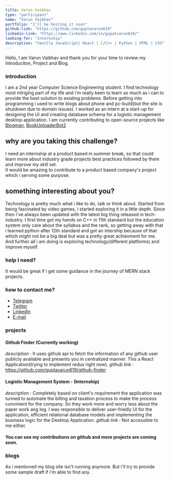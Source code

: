 ```yaml
---
title: Varun Vaibhav
type: "participant"
name: "Varun Vaibhav"
portfolio: "I'll be hosting it soon"
github-link: "https://github.com/guptavarun619"
linkedin-link: "https://www.linkedin.com/in/gupatvarun619/"
looking-for: "Internship"
description: "Vanilla JavaScript| React | C/C++ | Python | HTML | CSS"
---
```


Hello, I am Varun Vaibhav and thank you for your time to review my Introduciton, Project and Blog.

### introduction

I am a 2nd year Computer Science Engineering student.
I find technology most intriging part of my life and i'm really keen to learn as much as i can to provide the best solution to existing problems.
Before getting into programming i used to write blogs about phone and pc-build(but the site is shutdown due to domain issues).
I worked as an intern at a start-up for designing the UI and creating database schema for a logistic management desktop application.
I am currently contributing to open-source projects like [Blogman](https://github.com/adavijit/BlogMan), [BookUploaderBot2](https://github.com/coderwassananmol/BUB2)

## why are you taking this challenge?

I need an internship at a product based in summer break, so that could learn more about industry grade projects best practices followed by them and improve my skill set.  
It would be amazing to contribute to a product based company's project which i serving some purpose.

## something interesting about you?

Technology is pretty much what i like to do, talk or think about.
Started from being fascinated by video games, i started exploring it in a little depth. Since then i've always been updated with the latest big thing released in tech-industry.
I first time got my hands on C++ in 11th standard but the education system only care about the syllabus and the rank, so getting away with that i learned python after 12th standard and got an intership because of that which might not be a big deal but was a pretty great achievment for me. And further all i am doing is exploring technology(different platforms) and improve myself.

### help I need?

It would be great if i get some guidance in the journey of MERN stack projects.

### how to contact me?

- [Telegram](https://telegram.me/guptavarun619)
- [Twitter](https://twitter.com/guptavarun619)
- [LinkedIn](https://linkedin.com/in/guptavarun619/)
- [E-mail](mailto:guptavarun619@gmail.com)

### projects

#### Github Finder (Currently working)

_description_ : It uses github api to fetch the information of any github user publicly available and presents you in centralized manner. This a React Application(trying to implement redux right now).
_github link_ : https://github.com/guptavarun619/github-finder

#### Logistic Management System - (Internship)

_description_ : Completely based on client's requirement the application was tunned to automate the billing and taxation process to make the process convinient for the company. So they work more and worry less about the paper work ang log.
I was responsible to deliver user-friedly UI for the application, efficient relational database models and implementing the business logic for the Desktop Application.
_github link_ : Not accessible to me either.

#### You can see my contributions on github and more projects are coming soon.

### blogs

As i mentioned my blog site isn't running anymore. But i'll try to provide some sample draft if i'm able to find any.
